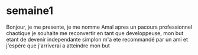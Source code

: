 # semaine1
Bonjour, je me presente, je me nomme Amal
apres un pacours professionnel chaotique je souhaite me reconvertir 
en tant que developpeuse, mon but etant de devenir independante
simplon m'a ete recommandé par un ami et j'espère que j'arriverai a atteindre mon but 